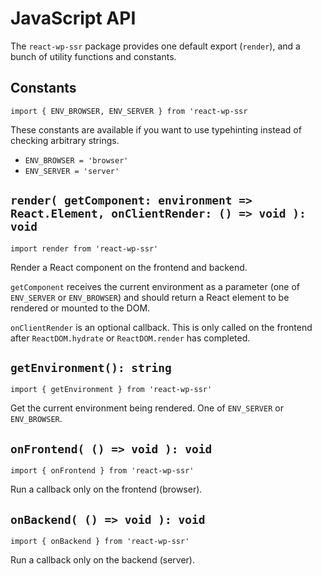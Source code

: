 # JavaScript API

The `react-wp-ssr` package provides one default export (`render`), and a bunch of utility functions and constants.

## Constants

`import { ENV_BROWSER, ENV_SERVER } from 'react-wp-ssr`

These constants are available if you want to use typehinting instead of checking arbitrary strings.

* `ENV_BROWSER = 'browser'`
* `ENV_SERVER = 'server'`


## `render( getComponent: environment => React.Element, onClientRender: () => void ): void`

`import render from 'react-wp-ssr'`

Render a React component on the frontend and backend.

`getComponent` receives the current environment as a parameter (one of `ENV_SERVER` or `ENV_BROWSER`) and should return a React element to be rendered or mounted to the DOM.

`onClientRender` is an optional callback. This is only called on the frontend after `ReactDOM.hydrate` or `ReactDOM.render` has completed.


## `getEnvironment(): string`

`import { getEnvironment } from 'react-wp-ssr'`

Get the current environment being rendered. One of `ENV_SERVER` or `ENV_BROWSER`.


## `onFrontend( () => void ): void`

`import { onFrontend } from 'react-wp-ssr'`

Run a callback only on the frontend (browser).


## `onBackend( () => void ): void`

`import { onBackend } from 'react-wp-ssr'`

Run a callback only on the backend (server).